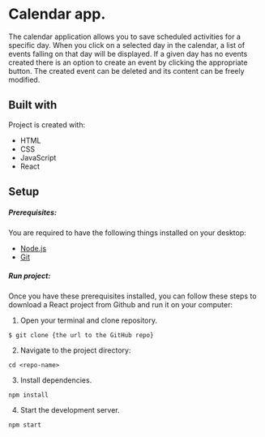 # Calendar app.
The calendar application allows you to save scheduled activities for a specific day. When you click on a selected day in the calendar, a list of events falling on that day will be displayed. If a given day has no events created there is an option to create an event by clicking the appropriate button. The created event can be deleted and its content can be freely modified.

## Built with
Project is created with:
* HTML
* CSS
* JavaScript
* React

## Setup
##### Prerequisites:
You are required to have the following things installed on your desktop:
* <a href="https://nodejs.org/en/download/package-manager" target="_blank">Node.js </a>
* <a href="https://git-scm.com/downloads" target="_blank">Git </a>

##### Run project:
Once you have these prerequisites installed, you can follow these steps to download a React project from Github and run it on your computer:
1. Open your terminal and clone repository.
```
$ git clone {the url to the GitHub repo}
```
2. Navigate to the project directory:
```
cd <repo-name>
```
3. Install dependencies.
```
npm install
```
4. Start the development server.
```
npm start
```



